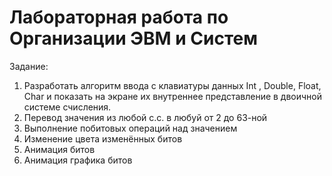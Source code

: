 <h1>Лабораторная работа по Организации ЭВМ и Систем</h1>
<p>Задание:</p>
<ol start="1">
  <li>Разработать алгоритм ввода с клавиатуры данных  Int , Double, Float, Char  и  
показать на экране их внутреннее представление в двоичной системе 
счисления.</li>
  <li>Перевод значения из любой с.с. в любуй от 2 до 63-ной</li>
  <li>Выполнение побитовых операций над значением</li>
  <li>Изменение цвета изменённых битов</li>
  <li>Анимация битов</li>
  <li>Анимация графика битов</li>
</ol>
